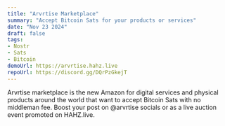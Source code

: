 ```yaml
---
title: "Arvrtise Marketplace"
summary: "Accept Bitcoin Sats for your products or services"
date: "Nov 23 2024"
draft: false
tags:
- Nostr
- Sats
- Bitcoin
demoUrl: https://arvrtise.hahz.live
repoUrl: https://discord.gg/DQrPzGkejT
---
```


Arvrtise marketplace is the new Amazon for digital services and physical products around the world that want to accept Bitcoin Sats with no middleman fee. Boost your post on @arvrtise socials or as a live auction event promoted on HAHZ.live.

